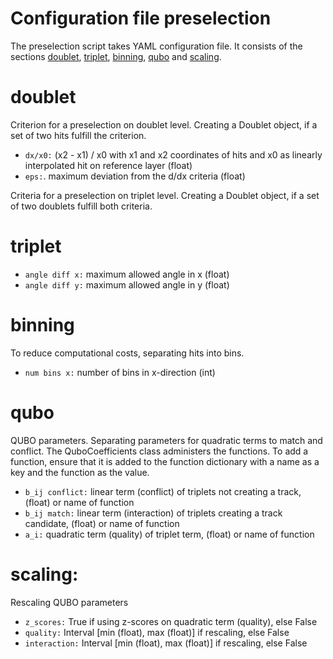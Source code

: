 # Configuration file preselection
The preselection script takes YAML configuration file. 
It consists of the sections [doublet](#doublet), [triplet](#triplet), [binning](#binning), [qubo](#qubo) and [scaling](#scaling).

# doublet
Criterion for a preselection on doublet level. Creating a Doublet object, if a set of two hits fulfill the criterion.
* `dx/x0:` (x2 - x1) / x0 with x1 and x2 coordinates of hits and x0 as linearly interpolated hit on reference layer (float)
* `eps:`. maximum deviation from the d/dx criteria (float)

Criteria for a preselection on triplet level. Creating a Doublet object, if a set of two doublets fulfill both criteria.
# triplet
* `angle diff x:` maximum allowed angle in x (float)
* `angle diff y:` maximum allowed angle in y (float)
  
# binning
To reduce computational costs, separating hits into bins. 
* `num bins x:` number of bins in x-direction (int)

# qubo
QUBO parameters. Separating parameters for quadratic terms to match and conflict. The QuboCoefficients class administers the functions. 
To add a function, ensure that it is added to the function dictionary with a name as a key and the function as the value.
* `b_ij conflict:` linear term  (conflict) of triplets not creating a track, (float) or name of function
* `b_ij match:` linear term (interaction) of triplets creating a track candidate, (float) or name of function
* `a_i:` quadratic term (quality) of triplet term, (float) or name of function

# scaling:
Rescaling QUBO parameters
* `z_scores:` True if using z-scores on quadratic term (quality), else False
* `quality:` Interval [min (float), max (float)] if rescaling, else False
* `interaction:` Interval [min (float), max (float)] if rescaling, else False